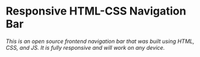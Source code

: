 # Responsive HTML-CSS Navigation Bar

###### This is an open source frontend navigation bar that was built using HTML, CSS, and JS. It is fully responsive and will work on any device.